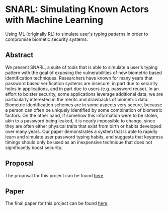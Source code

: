 # SNARL: Simulating Known Actors with Machine Learning

Using ML (originally RL) to simulate user's typing patterns in order to compromise biometic security systems.

## Abstract

We present SNARL, a suite of tools that is able to simulate a user's typing pattern with the goal of exposing the vulnerabilities of new biometric based identification techniques. Researchers have known for many years that password based verification systems are insecure, in part due to security holes in applications, and in part due to users (e.g. password reuse). In an effort to bolster security, some applications leverage additional data; we are particularly interested in the merits and drawbacks of biometric data. Biometric identification schemes are in some aspects very secure, because a person can often be uniquely identified by some combination of biometric factors. On the other hand, if somehow this information were to be stolen, akin to a password being leaked, it is nearly impossible to change, since they are often either physical traits that exist from birth or habits developed over many years. Our paper demonstrates a system that is able to rapidly learn and simulate user password typing habits, and suggests that keypress timings should only be used as an inexpensive technique that does not significantly boost security.

## Proposal

The proposal for this project can be found [here](tex/proposal/proposal.pdf).

## Paper

The final paper for this project can be found [here](tex/report/report.pdf).
